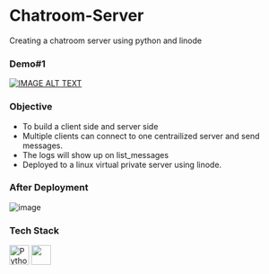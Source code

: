# Chatroom-Server
Creating a chatroom server using python and linode

### Demo#1

[![IMAGE ALT TEXT](http://img.youtube.com/vi/mNZIVAumxGQ/0.jpg)](http://www.youtube.com/watch?v=mNZIVAumxGQ "Video Title")

### Objective
* To build a client side and server side
* Multiple clients can connect to one centrailized server and send messages.
* The logs will show up on list_messages 
* Deployed to a linux virtual private server using linode.

### After Deployment
![image](https://user-images.githubusercontent.com/58912231/149364705-92ea1ad3-0078-4717-8357-109a722ec279.png)




### Tech Stack
<a href="https://www.python.org/" title="Python"><img src="https://github.com/get-icon/geticon/raw/master/icons/python.svg" alt="Python" width="35px" height="35px"></a>
<img src="https://user-images.githubusercontent.com/58912231/149205781-c3e1cacf-3c60-4a84-bd67-48b5ea3e1668.png" width="35px" height="35px">


